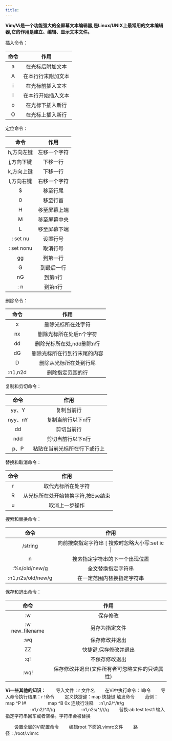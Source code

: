 ```yaml
---
title: 
---
```


**Vim/Vi是一个功能强大的全屏幕文本编辑器,是Linux/UNIX上最常用的文本编辑器,它的作用是建立、编辑、显示文本文件。**

插入命令：

| 命令      |     作用　   | 
| :--------: | :--------:    | 
| a   |  在光标后附加文本 | 
| A   |  在本行行末附加文本 | 
| i   |  在光标前插入文本 | 
| I   |  在本行开始插入文本 | 
| o   |  在光标下插入新行 | 
| O   |  在光标上插入新行 | 

定位命令：

| 命令      |     作用　   | 
| :--------: | :--------:    | 
| h,方向左键   |   左移一个字符| 
| j,方向下键   |  下移一行 | 
| k,方向上键   |  下移一行| 
| l,方向右键   |  右移一个字符 | 
| $	         |   移至行尾| 
| 0	         |    移至行首| 
| H	         |   移至屏幕上端| 
| M	         |   移至屏幕中央 | 
| L	         |   移至屏幕下端| 
| : set nu	   |  设置行号 | 
| : set nonu   |  取消行号| 
| gg	         |   到第一行| 
| G	         |   到最后一行 | 
| nG	         |   到第n行| 
| : n	         |   到第n行 | 

 删除命令：
 
| 命令      |     作用　   | 
| :--------: | :--------:    | 
| x	   |  删除光标所在处字符| 
| nx	   |  删除光标所在处后n个字符 | 
| dd	   |  删除光标所在处,ndd删除n行| 
| dG	   |  删除光标所在行到行末尾的内容 | 
| D	   |  删除从光标所在处到行尾| 
| :n1,n2d   |  删除指定范围的行| 

复制和剪切命令：

| 命令      |     作用　   | 
| :--------: | :--------:    | 
| yy、Y	  |  复制当前行| 
| nyy、nY  |  复制当前行以下n行 | 
| dd	     |  剪切当前行| 
| ndd	     |  剪切当前行以下n行 | 
| p、P	  |  粘贴在当前光标所在行下或行上| 

替换和取消命令：

| 命令      |     作用　   | 
| :--------: | :--------:    | 
| r   |  取代光标所在处字符| 
| R   |  从光标所在处开始替换字符,按Ese结束 | 
| u   |  取消上一步操作| 

搜索和替换命令：

| 命令      |     作用　   | 
| :--------: | :--------:    | 
| /string   |  向前搜索指定字符串 [ 搜索时忽略大小写:set ic ]| 
| n   |  搜索指定字符串的下一个出现位置 | 
| :%s/old/new/g   |  全文替换指定字符串| 
| :n1,n2s/old/new/g   |  在一定范围内替换指定字符串| 

保存和退出命令：

| 命令      |     作用　   | 
| :--------: | :--------:    | 
| :w	             |   保存修改| 
| :w new_filename  |  	另存为指定文件 | 
| :wq   	         |   保存修改并退出| 
| ZZ	             |  快捷键,保存修改并退出 | 
| :q!	             |  不保存修改退出| 
| :wq!	         |   保存修改并退出(文件所有者可忽略文件的只读属性)| 



**Vi一些其他的知识：**
 　　导入文件：r 文件名
 　　在Vi中执行命令：!命令
 　　导入命令执行结果：r !命令
 　　定义快捷键：map  快捷键 触发命令
 　　范例：map ^P I#<ESC>
 　　 　　 map ^B 0x
连续行注释 　:n1,n2/^/#/g
 　　 　　 　:n1,n2/^#//g
 　　 　　 　:n1,n2s/^/\/\//g
 　　替换:ab test test1   输入指定字符串回车或者空格。字符串会被替换

 　　设置全局的Vi配置命令
 　　编辑root 下面的.vimrc文件
 　　路径：/root/.vimrc
 
 